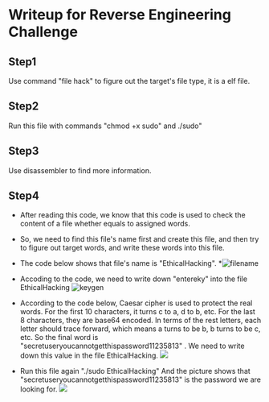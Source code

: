 # Writeup for Reverse Engineering Challenge

## Step1
Use command "file hack" to figure out the target's file type, it is a elf file. 
## Step2
Run this file with commands "chmod +x sudo" and ./sudo"

## Step3
Use disassembler to find more information.

## Step4
* After reading this code, we know that this code is used to check the content of a file whether equals to assigned words.
* So, we need to find this file's name first and create this file, and then try to figure out target words, and write these words into this file.
* The code below shows that file's name is "EthicalHacking". 
*![filename](http://ooj03jwxf.bkt.clouddn.com/ethical.jpg)
* Accoding to the code, we need to write down "entereky" into the file EthicalHacking
![keygen](http://ooj03jwxf.bkt.clouddn.com/enterkey.png)

* According to the code below, Caesar cipher is used to protect the real words. For the first 10 characters, it turns c to a, d to b, etc. For the last 8 characters, they are base64 encoded. In terms of the rest letters, each letter should trace forward, which means a turns to be b, b turns to be c, etc. So the final word is "secretuseryoucannotgetthispassword11235813" . We need to write down this value in the file EthicalHacking.
![](http://ooj03jwxf.bkt.clouddn.com/psd.jpg)
* Run this file again "./sudo EthicalHacking"
And the picture shows that "secretuseryoucannotgetthispassword11235813" is the password we are looking for.
![](http://ooj03jwxf.bkt.clouddn.com/Screen%20Shot%202017-04-20%20at%204.39.51%20PM.png)


